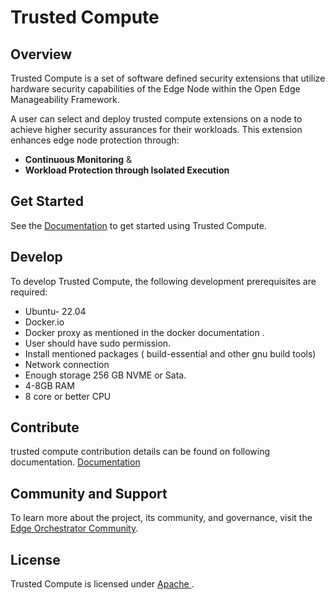 # Trusted Compute

## Overview
Trusted Compute is a set of software defined security extensions that utilize hardware security capabilities of the Edge Node within the Open Edge Manageability Framework.

A user can select and deploy trusted compute extensions on a node to achieve higher security assurances for their workloads. This extension enhances edge node protection through:

- **Continuous Monitoring** &
- **Workload Protection through Isolated Execution**

## Get Started

See the [Documentation](https://docs.openedgeplatform.intel.com/edge-manage-docs/main/developer_guide/trusted_compute/index.html) to get started using Trusted Compute.

## Develop

To develop Trusted Compute, the following development prerequisites are required:

- Ubuntu- 22.04
- Docker.io
- Docker proxy as mentioned in the docker documentation .
- User should have sudo permission.
- Install mentioned packages ( build-essential and other gnu build tools)
- Network connection
- Enough storage 256 GB NVME or Sata.
- 4-8GB RAM
- 8 core or better CPU
  
## Contribute

trusted compute contribution details can be found on following documentation.
[Documentation](<https://docs.openedgeplatform.intel.com/edge-manage-docs/main/developer_guide/contributor_guide/index.html>)

## Community and Support

To learn more about the project, its community, and governance, visit
the [Edge Orchestrator Community](https://docs.openedgeplatform.intel.com/edge-manage-docs/main/index.html).

## License

Trusted Compute is licensed under [Apache
](https://www.apache.org/licenses/LICENSE-2.0).
